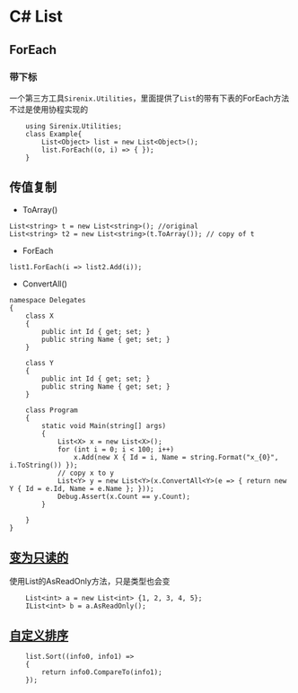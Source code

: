 # C\# List

## ForEach

### 带下标

一个第三方工具`Sirenix.Utilities`，里面提供了`List`的带有下表的ForEach方法 不过是使用协程实现的

```text
    using Sirenix.Utilities;
    class Example{
        List<Object> list = new List<Object>();
        list.ForEach((o, i) => { });
    }
```

## 传值复制

* ToArray\(\)

```text
List<string> t = new List<string>(); //original
List<string> t2 = new List<string>(t.ToArray()); // copy of t
```

* ForEach

`list1.ForEach(i => list2.Add(i));`

* ConvertAll\(\)

```text
namespace Delegates
{
    class X
    {
        public int Id { get; set; }
        public string Name { get; set; }
    }

    class Y
    {
        public int Id { get; set; }
        public string Name { get; set; }
    }

    class Program
    {
        static void Main(string[] args)
        {
            List<X> x = new List<X>();
            for (int i = 0; i < 100; i++)
                x.Add(new X { Id = i, Name = string.Format("x_{0}", i.ToString()) });
            // copy x to y
            List<Y> y = new List<Y>(x.ConvertAll<Y>(e => { return new Y { Id = e.Id, Name = e.Name }; }));
            Debug.Assert(x.Count == y.Count);
        }

    }
}
```

## [变为只读的](https://www.jb51.net/article/40688.htm)

使用List的AsReadOnly方法，只是类型也会变

```text
    List<int> a = new List<int> {1, 2, 3, 4, 5}; 
    IList<int> b = a.AsReadOnly();
```

## [自定义排序](https://msdn.microsoft.com/zh-cn/library/234b841s%28v=vs.110%29.aspx)

```text
    list.Sort((info0, info1) =>
    {
        return info0.CompareTo(info1);
    });
```


